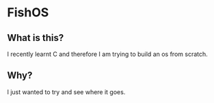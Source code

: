 # FishOS

## What is this?
I recently learnt C and therefore I am trying to build an os from scratch.

## Why?
I just wanted to try and see where it goes.